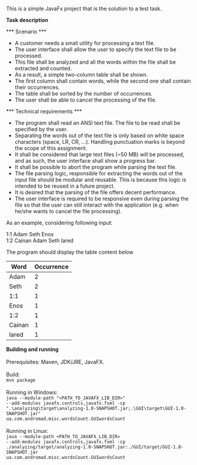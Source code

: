 This is a simple JavaFx project that is the solution to a test task.

<b>Task description</b>

*** Scenario ***

-	A customer needs a small utility for processing a text file.
-	The user interface shall allow the user to specify the text file to be processed.
-	This file shall be analyzed and all the words within the file shall be extracted and counted.
-	As a result, a simple two-column table shall be shown.
-	The first column shall contain words, while the second one shall contain their occurrences.
-	The table shall be sorted by the number of occurrences.
-	The user shall be able to cancel the processing of the file.

*** Technical requirements ***

-	The program shall read an ANSI text file. The file to be read shall be specified by the user.
-	Separating the words out of the text file is only based on white space characters 
(space, LR, CR, ...). Handling punctuation marks is beyond the scope of this assignment.
-	It shall be considered that large text files (~50 MB) will be processed, and as such, 
the user interface shall show a progress bar.
-	It shall be possible to abort the program while parsing the text file.
-	The file parsing logic, responsible for extracting the words out of the input file should be 
modular and reusable. This is because this logic is intended to be reused in a future project.
-	It is desired that the parsing of the file offers decent performance.
-	The user interface is required to be responsive even during parsing the file so that the user
 can still interact with the application (e.g. when he/she wants to cancel the file processing).

As an example, considering following input:

1:1 Adam Seth Enos<br>
1:2 Cainan Adam Seth Iared

The program should display the table content below<br>
<table>
<thead>
<tr><th>Word</th><th>Occurrence</th></tr>
<thead>
<tbody>
<tr><td>Adam</td><td>2</td></tr>
<tr><td>Seth</td><td>2</td></tr>
<tr><td>1:1</td><td>1</td></tr>
<tr><td>Enos</td><td>1</td></tr>
<tr><td>1:2</td><td>1</td></tr>
<tr><td>Cainan</td><td>1</td></tr>
<tr><td>Iared</td><td>1</td></tr>
</tbody>
</table>

<b>Building and running</b><br><br>
Prerequisites: Maven, JDK/JRE, JavaFX.<br><br>
Build:<br>
<code>mvn package</code><br><br>
Running in Windows:<br>
<code>java --module-path "<PATH_TO_JAVAFX_LIB_DIR>" --add-modules javafx.controls,javafx.fxml -cp ".\analyzing\target\analyzing-1.0-SNAPSHOT.jar;.\GUI\target\GUI-1.0-SNAPSHOT.jar" ua.com.andromad.misc.wordsCount.GUIwordsCount</code>
<br><br>
Running in Linux:<br>
<code>java --module-path <PATH_TO_JAVAFX_LIB_DIR> --add-modules javafx.controls,javafx.fxml -cp ./analyzing/target/analyzing-1.0-SNAPSHOT.jar:./GUI/target/GUI-1.0-SNAPSHOT.jar ua.com.andromad.misc.wordsCount.GUIwordsCount</code>
